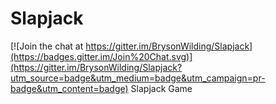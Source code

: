 # Slapjack

[![Join the chat at https://gitter.im/BrysonWilding/Slapjack](https://badges.gitter.im/Join%20Chat.svg)](https://gitter.im/BrysonWilding/Slapjack?utm_source=badge&utm_medium=badge&utm_campaign=pr-badge&utm_content=badge)
Slapjack Game
